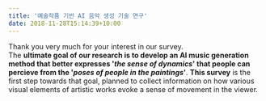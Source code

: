 ```yaml
---
title: '예술작품 기반 AI 음악 생성 기술 연구'
date: 2018-11-28T15:14:39+10:00
---
```



Thank you very much for your interest in our survey.  
The **ultimate goal of our research is to develop an AI music generation method that better expresses '_the sense of dynamics_' that people can percieve from the '_poses of people in the paintings_'**. **This survey** is the first step towards that goal, planned to collect information on how various visual elements of artistic works evoke a sense of movement in the viewer. 


